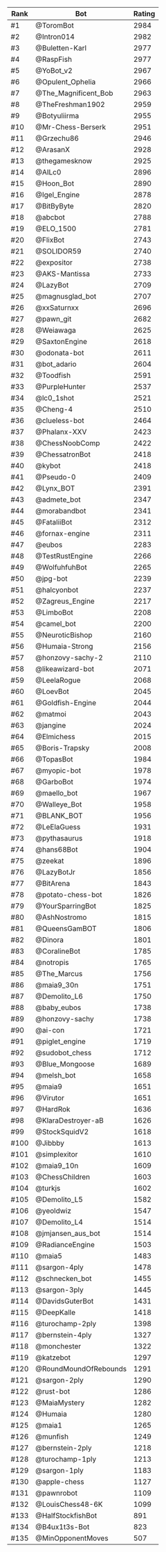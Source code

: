 Rank|Bot|Rating
---|---|---
#1|@ToromBot|2984
#2|@Intron014|2982
#3|@Buletten-Karl|2977
#4|@RaspFish|2977
#5|@YoBot_v2|2967
#6|@Opulent_Ophelia|2966
#7|@The_Magnificent_Bob|2963
#8|@TheFreshman1902|2959
#9|@Botyuliirma|2955
#10|@Mr-Chess-Berserk|2951
#11|@Grzechu86|2946
#12|@ArasanX|2928
#13|@thegamesknow|2925
#14|@AILc0|2896
#15|@Hoon_Bot|2890
#16|@Igel_Engine|2878
#17|@BitByByte|2820
#18|@abcbot|2788
#19|@ELO_1500|2781
#20|@FlixBot|2743
#21|@SOLIDOR59|2740
#22|@expositor|2738
#23|@AKS-Mantissa|2733
#24|@LazyBot|2709
#25|@magnusglad_bot|2707
#26|@xxSaturnxx|2696
#27|@pawn_git|2682
#28|@Weiawaga|2625
#29|@SaxtonEngine|2618
#30|@odonata-bot|2611
#31|@bot_adario|2604
#32|@Toodfish|2591
#33|@PurpleHunter|2537
#34|@lc0_1shot|2521
#35|@Cheng-4|2510
#36|@clueless-bot|2464
#37|@Phalanx-XXV|2423
#38|@ChessNoobComp|2422
#39|@ChessatronBot|2418
#40|@kybot|2418
#41|@Pseudo-0|2409
#42|@Lynx_BOT|2391
#43|@admete_bot|2347
#44|@morabandbot|2341
#45|@FataliiBot|2312
#46|@fornax-engine|2311
#47|@eubos|2283
#48|@TestRustEngine|2266
#49|@WolfuhfuhBot|2265
#50|@jpg-bot|2239
#51|@halcyonbot|2237
#52|@Zagreus_Engine|2217
#53|@LimboBot|2208
#54|@camel_bot|2200
#55|@NeuroticBishop|2160
#56|@Humaia-Strong|2156
#57|@honzovy-sachy-2|2110
#58|@likeawizard-bot|2071
#59|@LeelaRogue|2068
#60|@LoevBot|2045
#61|@Goldfish-Engine|2044
#62|@matmoi|2043
#63|@jangine|2024
#64|@Elmichess|2015
#65|@Boris-Trapsky|2008
#66|@TopasBot|1984
#67|@myopic-bot|1978
#68|@GarboBot|1974
#69|@maello_bot|1967
#70|@Walleye_Bot|1958
#71|@BLANK_BOT|1956
#72|@LeElaGuess|1931
#73|@pythasaurus|1918
#74|@hans68Bot|1904
#75|@zeekat|1896
#76|@LazyBotJr|1856
#77|@BitArena|1843
#78|@potato-chess-bot|1826
#79|@YourSparringBot|1825
#80|@AshNostromo|1815
#81|@QueensGamBOT|1806
#82|@Dinora|1801
#83|@CoralineBot|1785
#84|@notropis|1765
#85|@The_Marcus|1756
#86|@maia9_30n|1751
#87|@Demolito_L6|1750
#88|@baby_eubos|1738
#89|@honzovy-sachy|1738
#90|@ai-con|1721
#91|@piglet_engine|1719
#92|@sudobot_chess|1712
#93|@Blue_Mongoose|1689
#94|@melsh_bot|1658
#95|@maia9|1651
#96|@Virutor|1651
#97|@HardRok|1636
#98|@KlaraDestroyer-aB|1626
#99|@StockSquidV2|1618
#100|@Jibbby|1613
#101|@simplexitor|1610
#102|@maia9_10n|1609
#103|@ChessChildren|1603
#104|@turkjs|1602
#105|@Demolito_L5|1582
#106|@yeoldwiz|1547
#107|@Demolito_L4|1514
#108|@jmjansen_aus_bot|1514
#109|@RadianceEngine|1503
#110|@maia5|1483
#111|@sargon-4ply|1478
#112|@schnecken_bot|1455
#113|@sargon-3ply|1445
#114|@DavidsGuterBot|1431
#115|@DeepKalle|1418
#116|@turochamp-2ply|1398
#117|@bernstein-4ply|1327
#118|@monchester|1322
#119|@katzebot|1297
#120|@RoundMoundOfRebounds|1291
#121|@sargon-2ply|1290
#122|@rust-bot|1286
#123|@MaiaMystery|1282
#124|@Humaia|1280
#125|@maia1|1265
#126|@munfish|1249
#127|@bernstein-2ply|1218
#128|@turochamp-1ply|1213
#129|@sargon-1ply|1183
#130|@apple-chess|1127
#131|@pawnrobot|1109
#132|@LouisChess48-6K|1099
#133|@HalfStockfishBot|891
#134|@B4ux1t3s-Bot|823
#135|@MinOpponentMoves|507
